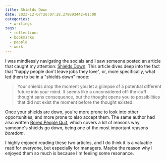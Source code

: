```yaml
---
title: Shields Down
date: 2023-12-07T20:07:28.278893442+01:00
categories:
  - writings
tags:
  - reflections
  - bookmarks
  - people
  - work
---
```


I was mindlessly navigating the socials and I saw someone posted an article that caught my attention: [Shields Down](https://randsinrepose.com/archives/shields-down/). This article dives deep into the fact that "happy people don't leave jobs they love", or, more specifically, what led them to be in a "shields down" mode:

> Your shields drop the moment you let a glimpse of a potential different future into your mind. It seems like a unconsidered off-the-cuff thought sans consequence, but the thought opens you to possibilities that did not exist the moment before the thought existed.

Once your shields are down, you're more prone to look into other opportunities, and more prone to also accept them. The same author had also written [Bored People Quit](https://randsinrepose.com/archives/bored-people-quit/), which covers a lot of reasons why someone's shields go down, being one of the most important reasons *boredom*.

I highly enjoyed reading these two articles, and I do think it is a valuable read for everyone, but especially for managers. Maybe the reason why I enjoyed them so much is because I'm feeling some resonance.
